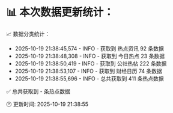 📊 本次数据更新统计：
==========================

📈 数据分类统计：
- 2025-10-19 21:38:45,574 - INFO - 获取到 热点资讯 92 条数据
- 2025-10-19 21:38:48,308 - INFO - 获取到 今日热点 23 条数据
- 2025-10-19 21:38:50,419 - INFO - 获取到 公社热帖 222 条数据
- 2025-10-19 21:38:53,107 - INFO - 获取到 财经日历 74 条数据
- 2025-10-19 21:38:55,696 - INFO - 总共获取到 411 条热点数据

✅ 总共获取到 - 条热点数据

🕐 更新时间: 2025-10-19 21:38:55
